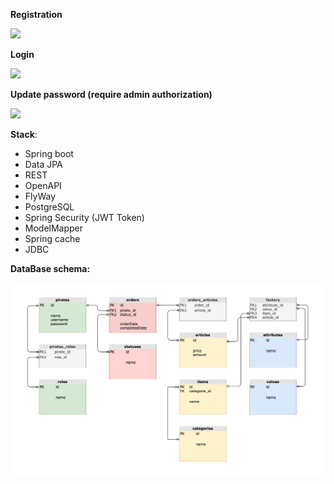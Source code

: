 **Registration**

![](https://i.postimg.cc/bJ5JD9jR/image.png)

**Login**

![](https://i.postimg.cc/PfZpp0Pp/image.png)

**Update password (require admin authorization)**

![](https://i.postimg.cc/Hshfqv9z/image.png)

**Stack**:
* Spring boot
* Data JPA
* REST
* OpenAPI
* FlyWay
* PostgreSQL
* Spring Security (JWT Token)
* ModelMapper
* Spring cache
* JDBC

**DataBase schema:**

![]()![PiratesShop.drawio.png](PiratesShop.drawio.png)
